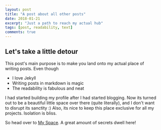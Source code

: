 ```yaml
---
layout: post
title: "A post about all other posts"
date: 2018-01-21
excerpt: "Just a path to reach my actual hub"
tags: [post, readability, text]
comments: true
---
```


## Let's take a little detour

This post's main purpose is to make you land onto my actual place of writing posts. Even though 

* I love Jekyll
* Writing posts in markdown is magic
* The readability is fabulous and neat

I had started building my profile after I had started blogging. Now its turned out to be a beautiful little space over there (quite literally), and I don't want to disrupt its sanctity :)  Also, its nice to keep this place exclusive for all my projects. Isolation is bliss.

So head over to [My Space](https://stardiariesweb.wordpress.com/). A great amount of secrets dwell here!